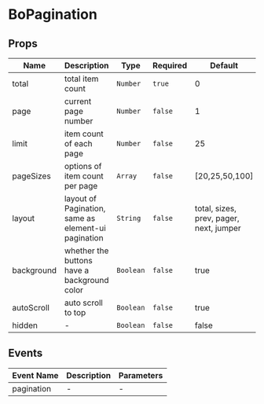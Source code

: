 # BoPagination

## Props

<!-- @vuese:BoPagination:props:start -->
|Name|Description|Type|Required|Default|
|---|---|---|---|---|
|total|total item count|`Number`|`true`|0|
|page|current page number|`Number`|`false`|1|
|limit|item count of each page|`Number`|`false`|25|
|pageSizes|options of item count per page|`Array`|`false`|[20,25,50,100]|
|layout|layout of Pagination, same as element-ui pagination|`String`|`false`|total, sizes, prev, pager, next, jumper|
|background|whether the buttons have a background color|`Boolean`|`false`|true|
|autoScroll|auto scroll to top|`Boolean`|`false`|true|
|hidden|-|`Boolean`|`false`|false|

<!-- @vuese:BoPagination:props:end -->


## Events

<!-- @vuese:BoPagination:events:start -->
|Event Name|Description|Parameters|
|---|---|---|
|pagination|-|-|

<!-- @vuese:BoPagination:events:end -->


